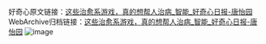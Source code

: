 好奇心原文链接：[这些治愈系游戏，真的想帮人治病_智能_好奇心日报-唐怡园](https://www.qdaily.com/articles/8990.html)
WebArchive归档链接：[这些治愈系游戏，真的想帮人治病_智能_好奇心日报-唐怡园](http://web.archive.org/web/20190623153700/https://www.qdaily.com/articles/8990.html)
![image](http://ww3.sinaimg.cn/large/007d5XDpgy1g3ve2g7iwkj30u02l14qp)